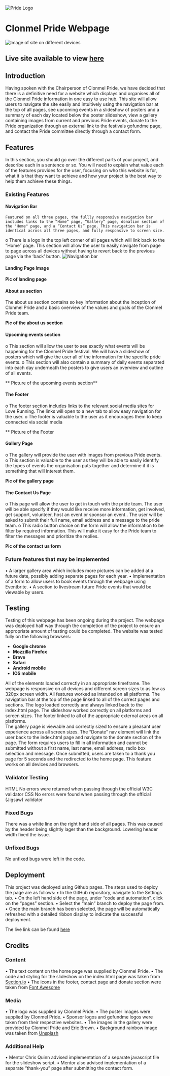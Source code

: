 ![Pride Logo](/assets/images/logos/clonmel-pride-logo.png)
# Clonmel Pride Webpage


![Image of site on different devices](/assets/images/readme-pics/am-i-responsive.jpg)

## Live site available to view [here](https://james-fitz.github.io/portfolio-project-1/)

## Introduction
Having spoken with the Chairperson of Clonmel Pride, we have decided that there is a definitive need for a website which displays and organises all of the Clonmel Pride information in one easy to use hub.
This site will allow users to navigate the site easily and intuitively using the navigation bar at the top of all pages, see upcoming events in a slideshow of posters and a summary of each day located below the poster slideshow, view a gallery containing images from current and previous Pride events, donate to the Pride organization through an external link to the festivals gofundme page, and contact the Pride committee directly through a contact form.

## Features

In this section, you should go over the different parts of your project, and describe each in a sentence or so. You will need to explain what value each of the features provides for the user, focusing on who this website is for, what it is that they want to achieve and how your project is the best way to help them achieve these things.

### Existing Features

#### Navigation Bar
	Featured on all three pages, the fullly responsive navigation bar includes links to the “Home” page, “Gallery” page, donation section of the "Home" page, and a “Contact Us” page. This navigation bar is identical across all three pages, and fully responsive to screen size.
o	There is a logo in the top left corner of all pages which will link back to the “Home” page.
    This section will allow the user to easily navigate from page to page across all devices without having to revert back to the previous page via the ‘back’ button.
    ![Navigation bar](assets/images/readme-pics/navbar.jpg)

#### Landing Page Image

**Pic of landing page**

#### About us section
The about us section contains so key information about the inception of Clonmel Pride and a basic overview of the values and goals of  the Clonmel Pride team.

**Pic of the about us section**

#### Upcoming events  section

o	This section will allow the user to see exactly what events will be happening for the Clonmel Pride festival. We will have a slideshow of posters which will give the user all of the information for the specific pride events.
o	This section will also contain a summary of daily events separated into each day underneath the posters to give users an overview and outline of all events.

** Picture of the upcoming events section**

#### The Footer

o	The footer section includes links to the relevant social media sites for Love Running. The links will open to a new tab to allow easy navigation for the user.
o	The footer is valuable to the user as it encourages them to keep connected via social media

** Picture of the Footer 

#### Gallery Page

o	The gallery will provide the user with images from previous Pride events.
o	This section is valuable to the user as they will be able to easily identify the types of events the organisation puts together and determine if it is something that will interest them.

**Pic of the gallery page**

#### The Contact Us Page

o	This page will allow the user to get in touch with the pride team. The user will be able specify if they would like receive more information, get involved, get support, volunteer, host an event or sponsor an event.. The user will be asked to submit their full name, email address and a message to the pride team.
o	This radio button choice on the form will allow the information to be filter by required information. This will make it easy for the Pride team to filter the messages and prioritize the replies.

**Pic of the contact us form**



### Future features that may be implemented
•	A larger gallery area which includes more pictures can be added at a future date, possibly adding separate pages for each year.
•	Implementation of a form to allow users to book events through the webpage using Eventbrite.
•	A section to livestream future Pride events that would be viewable by users.

## Testing

Testing of this webpage has been ongoing during the project.
The webpage was deployed half way through the completion of the project to ensure an appropriate amount of testing could be completed.
The website was tested fully on the following browsers: 
-	__Google chrome__
-	__Mozzilla Firefox__
-	__Brave__
-	__Safari__
-	__Android mobile__
-	__IOS mobile__

All of the elements loaded correctly in an appropriate timeframe.
The webpage is responsive on all devices and different screen sizes to as low as 320px screen width.
All features worked as intended on all platforms. 
The navigation bar at the top of the page linked to all of the correct pages and sections. 
The logo loaded correctly and always linked back to the index.html page. The slideshow worked correctly on all platforms and screen sizes. 
The footer linked to all of the appropriate external areas on all platforms.  
The gallery page is viewable and correctly sized to ensure a pleasant user experience across all screen sizes. 
The “Donate” nav element will link the user back to the index.html page and navigate to the donate section of the page. 
The form requires users to fill in all information and cannot be submitted without a first name, last name, email address, radio box selection and message. Once submitted, users are taken to a thank you page for 5 seconds and the redirected to the home page. This feature works on all devices and browsers. 

### Validator Testing

HTML
 No errors were returned when passing through the official W3C validator
CSS
 No errors were found when passing through the official (Jigsaw) validator
### Fixed Bugs

There was a white line on the right hand side of all pages. This was caused by the header being slightly lager than the background. Lowering header width fixed the issue.

### Unfixed Bugs
 No unfixed bugs were left in the code.

## Deployment
This project was deployed using Github pages. The steps used to deploy the page are as follows:
•	In the GitHub repository, navigate to the Settings tab.
•	On the left hand side of the page, under “code and automation”, click on the “pages” section.
•	Select the “main” branch to deploy the page from.
•	Once the main branch has been selected, the page will be automatically refreshed with a detailed ribbon display to indicate the successful deployment.

The live link can be found [here](https://james-fitz.github.io/portfolio-project-1/)

## Credits

### Content
•	The text content on the home page was supplied by Clonmel Pride.
•	The code and styling for the slideshow on the index.html page was taken from [Section.io](https://www.section.io/engineering-education/how-to-make-an-image-carousel-for-your-website/)
•	The icons in the footer, contact page and donate section were taken from [Font Awesome](https://fontawesome.com/)
### Media
•	The logo was supplied by Clonmel Pride.
•	The poster images were supplied by Clonmel Pride.
•	Sponsor logos and gofundme logos were taken from their respective websites. 
•	The images in the gallery were provided by Clonmel Pride and Eric Brown.
•	Background rainbow image was taken from [Unsplash](https://unsplash.com/photos/VxKUQY3tLNs)

### Additional  Help
•	Mentor Chris Quinn advised implementation of a separate javascript file for the slideshow script.
•	Mentor also advised implementation of a separate “thank-you” page after submitting the contact form.


